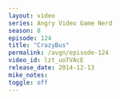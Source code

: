 ```yaml
---
layout: video
series: Angry Video Game Nerd
season: 8
episode: 124
title: "CrazyBus"
permalink: /avgn/episode-124
video_id: lzt_uoTVAcE
release_date: 2014-12-13
mike_notes:
toggle: off
---
```

